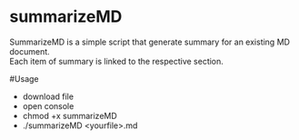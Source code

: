 # summarizeMD
SummarizeMD is a simple script that generate summary for an existing MD document.  
Each item of summary is linked to the respective section.

#Usage
- download file
- open console
- chmod +x summarizeMD
- ./summarizeMD \<yourfile\>.md



